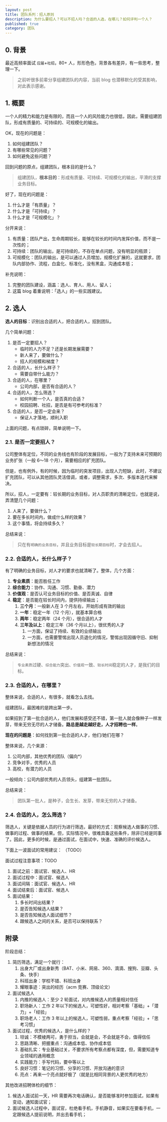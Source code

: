 ```yaml
---
layout: post
title: 团队系列：招人原则
description: 为什么要招人？可以不招人吗？合适的人选，在哪儿？如何评判一个人？
published: true
category: 团队
---
```


## 0. 背景

最近高频率面试 `应届`+`社招`，80+ 人，形形色色，背景各有差异，有一些思考，整理一下。

> 之前听很多前辈分享组建团队的内容，当前 blog 也潜移默化的受其影响，对此表示感谢。

## 1. 概要

一个人的精力和能力是有限的，而且一个人的风险能力也很低，因此，需要组建团队，形成有质量的、可持续的、可规模化的输出。

OK，现在的问题是：

1. 如何组建团队？
1. 有哪些常见的问题？
1. 如何避免这些问题？

回到问题的原点，组建团队，根本目的是什么？

> 组建团队，**根本目的**：形成有质量、可持续、可规模化的输出，平滑的支撑业务目标。

好了，现在的问题是：

1. 什么才是「有质量」？
1. 什么才是「可持续」？
1. 什么才是「可规模化」？

分开来说：

1. 有质量：团队产出，生命周期较长，能够在较长的时间内发挥价值，而不是一次性的；
1. 可持续：团队的输出，是可持续的，不存在单点问题，没有明显的瓶颈；
1. 可规模化：团队的输出，是可以通过人员增加，规模化扩展的，这就要求，团队内部协作、流程，白盒化、标准化，没有黑盒，沟通成本低；

补充说明：

1. 完整的团队建设，涵盖：选人、育人、用人、留人；
1. 这篇 blog 着重说明：「选人」的一些实践建议。

## 2. 选人

**选人的目标**：识别出合适的人，把合适的人，招到团队。

几个简单问题：

1. 是否一定要招人？
	* 临时的人力不足？还是长期发展需要？
	* 新人来了，要做什么？
	* 招人的规模和梯度？
1. 合适的人，长什么样子？
	* 需要自带什么能力？
1. 合适的人，在哪里？
	* 公司内部，是否有合适的人？
1. 合适的人，怎么筛选？
	* 如何判断一个人，是否真的合适？
	* 校园招聘、社招，是否是有可参考的标准？
1. 合适的人，是否一定会来？
	* 保证人才落地，顺利入职

上面的问题，有点琐碎，简单说明一下。

### 2.1. 是否一定要招人？

公司整体有定位，不同的业务线也有阶段的发展目标，一般为了支持未来可预期的业务扩张（一般 6～18 个月），需要相应的扩充团队。

但是，也有例外，有的时候，因为临时的突发项目，出现人力短缺，此时，不建议扩充团队，可以从其他团队灵活借调，或者，调整需求，多次、多版本迭代来解决。

所以，招人，一定要有：较长期的业务目标，对人员职责的清晰定位，也就是说，弄清楚几个问题：

1. 人来了，要做什么？
1. 要在多长时间内，做成什么样的效果？
1. 这个事情，将会持续多久？

总结来说：

> 只在有`明确的业务目标`，并且业务目标是`较长期目标`时，才会去招人。

### 2.2. 合适的人，长什么样子？

有了明确的业务目标，对人才的要求也就清晰了。整体，几个方面：

1. **专业素质**：能否胜任工作
1. **综合能力**：协作、沟通、习惯、勤奋、潜力
1. **价值观**：是否认可业务目标的价值、是否真诚、自律
1. **稳定**：是否能在较长时间内，提供持续输出；
	1. **三个月**：一般新人在 3 个月左右，开始形成有效的输出
	1. **一年**：稳定一年（12 个月），就基本算合格
	1. **两年**：稳定两年（24 个月），很合适的人才
	1. **三年及以上**：稳定三年（36 个月以上），很优秀的人才
		1. 一方面，保证了持续、有效的业绩输出
		1. 一方面，也需要警惕出现人员退化的情况，警惕出现因循守旧、抑制新想法的情况

总结来说：

> `专业素质`过硬、`综合能力`突出、`价值观`一致、`较长时间`稳定的人才，是我们的目标。

### 2.3. 合适的人，在哪里？

整体来说，合适的人，有很多，就看怎么去找。

组建团队，最困难的是跨出第一步。

如果招到了第一批合适的人，他们发展和感受还不错，第一批人就会像种子一样发芽，带来无穷无尽的人才储备。**路总是越走越好走，人才招聘也一样**。

**现在的问题是**：如何找到第一批合适的人才，他们/她们在哪？

整体来说，几个来源：

1. 公司内部，其他优秀的团队（偏向*）
1. 竞争对手，优秀的人员
1. 高校，有潜力的人员

一般倾向：公司内部优秀的人员领头，组建第一批团队。

总结来说：

> 团队第一批人，是种子，会生长、发芽，带来无穷的人才储备。

### 2.4. 合适的人，怎么筛选？

筛选人，关键是依据人员的行为进行筛选，最好的方式：观察候选人做事的习惯、做事的过程、做事的结果。但，实际情况中，很难具备这些条件，除非已经是同事了。因此，更多的时候，是通过面试，在面试中，快速、准确的评价候选人。

下面上一波面试的常用建议：
（TODO）


面试过程注意事项：TODO

1. 面试之前：面试官、候选人、HR
2. 面试过程中：面试官、候选人
3. 面试间隔：面试官、候选人、HR
4. 面试结束后：面试官、候选人
5. 面试结果：
	1. 多长时间出结果？
	2. 是否告知候选人结果？
	3. 是否告知候选人面试细节？
	4. 跟候选人之间的关系，是否可以保持联系？


## 附录

阶段总结：

1. 简历筛选，满足一个就行：
	1. 出身大厂或出身新秀（BAT、小米、网易、360、滴滴、搜狗、豆瓣、头条、快手）
	1. 科班出身：学校不错、科班出身
	1. 耀眼事迹：突出的经历（acm 竞赛、顶级论文）
1. 面试候选人
	1. 内推的候选人：至少 2 轮面试，对内推候选人的质量相对信任
	1. 职场新人：工作 2 年以下的候选人，可塑性好，相对考察「基础」+「潜力」+「经验」
	1. 职场老人：工作 3 年以上的候选人，可塑性弱，重点考察「经验」+「思考习惯」
1. 面试过程，优秀的候选人，是什么样的？
	1. 坦诚：不模棱两可，勇于担当，会就是会，不会就是不会，值得信任
	1. 思路清晰、把握重点：沟通成本低、协作成本低
	1. 基础扎实：专业基础过关，不要求所有考察点都有深度，但，需要知道专业领域的通用概念
	1. 实践能力：手写代码，要中等以上
	1. 良好习惯：笔记的习惯、分享的习惯、开放沟通的意识
	1. 亮点：再来一个亮点就好极了（就是比相同背景的人更优秀的地方）

其他改进招聘体检的细节：

1. 候选人面试前一天，HR 需要再次电话确认，是否能够准时参加面试，如果有变动，通知面试官；
2. 面试候选人过程中，面试官，杜绝看手机，手机静音，如果实在要看手机，一定跟候选人提前说明，并出去看手机；




[NingG]:    http://ningg.github.com  "NingG"










